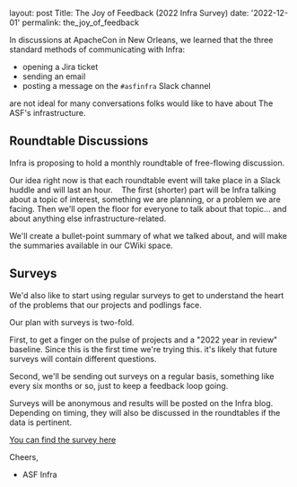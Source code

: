 
layout: post
Title: The Joy of Feedback (2022 Infra Survey)
date: '2022-12-01'
permalink: the_joy_of_feedback

In discussions at ApacheCon in New Orleans, we learned that the three standard methods of communicating with Infra: 

  * opening a Jira ticket 
  * sending an email 
  * posting a message on the `#asfinfra` Slack channel

are not ideal for many conversations folks would like to have about The ASF's infrastructure.


## Roundtable Discussions

Infra is proposing to hold a monthly roundtable of free-flowing discussion.

Our idea right now is that each roundtable event will take place in a Slack huddle and will last an hour. 
 
The first (shorter) part will be Infra talking about a topic of interest, something we are planning, or a problem we are facing.
Then we'll open the floor for everyone to talk about that topic... and about anything else infrastructure-related.

We'll create a bullet-point summary of what we talked about, and will make the summaries available in our CWiki space.

## Surveys

We'd also like to start using regular surveys to get to understand the heart of the problems that our projects and podlings face.

Our plan with surveys is two-fold.

First, to get a finger on the pulse of projects and a "2022 year in review" baseline. Since this is the first time we're trying this. it's likely that future surveys will contain different questions.

Second, we'll be sending out surveys on a regular basis, something like every six months or so, just to keep a feedback loop going.

Surveys will be anonymous and results will be posted on the Infra blog. Depending on timing, they will also be discussed in the roundtables if the data is pertinent.

[You can find the survey here](https://infra.apache.org/surveys/survey-1.html)

Cheers,

  - ASF Infra      



